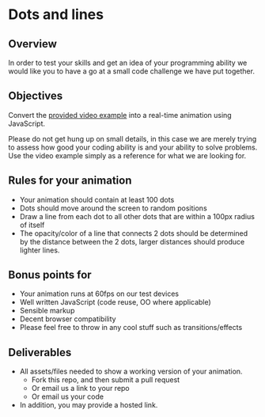 # Dots and lines

## Overview

In order to test your skills and get an idea of your programming ability we would like you to have a go at a small code challenge we have put together.

## Objectives

Convert the [provided video example](../master/video-example.mov) into a real-time animation using JavaScript.

Please do not get hung up on small details, in this case we are merely trying to assess how good your coding ability is and your ability to solve problems.  Use the video example simply as a reference for what we are looking for.


## Rules for your animation

- Your animation should contain at least 100 dots
- Dots should move around the screen to random positions
- Draw a line from each dot to all other dots that are within a 100px radius of itself
- The opacity/color of a line that connects 2 dots should be determined by the distance between the 2 dots, larger distances should produce lighter lines.

## Bonus points for

- Your animation runs at 60fps on our test devices
- Well written JavaScript (code reuse, OO where applicable)
- Sensible markup
- Decent browser compatibility
- Please feel free to throw in any cool stuff such as transitions/effects

## Deliverables
- All assets/files needed to show a working version of your animation.
	- Fork this repo, and then submit a pull request
	- Or email us a link to your repo
	- Or email us your code
- In addition, you may provide a hosted link.


